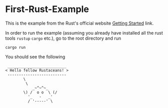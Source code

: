 # First-Rust-Example

This is the example from the Rust's official website [Getting Started](https://www.rust-lang.org/learn/get-started) link.

In order to run the example (assuming you already have installed all the rust tools `rustup` `cargo` etc.), go to the root directory and run

`cargo run`

You should see the following
```
 __________________________ 
< Hello fellow Rustaceans! >
 -------------------------- 
        \
         \
            _~^~^~_
        \) /  o o  \ (/     
          '_   -   _'       
          / '-----' \
```
